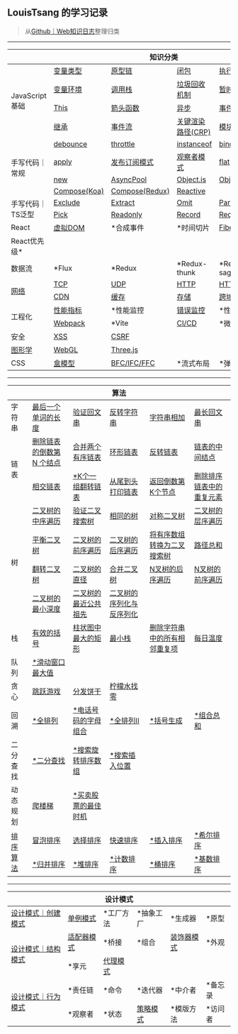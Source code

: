 <link href="./style.css" rel="stylesheet" />

## LouisTsang 的学习记录
> 从[Github｜Web知识日志](https://github.com/LouisTsang-jk/Learn-Web)整理归类

---

<table>
    <thead>
        <tr>
            <th colspan="6">知识分类</th>
        </tr>
    </thead>
    <tbody>
        <tr>
            <td rowspan="4">JavaScript基础</td>
            <td><a href="/lib/JavaScript基础/变量类型">变量类型</a></td>
            <td><a href="/lib/JavaScript基础/原型链">原型链</a></td>
            <td><a href="/lib/JavaScript基础/闭包">闭包</a></td>
            <td><a href="/lib/JavaScript基础/执行上下文">执行上下文</a></td>
            <td><a href="/lib/JavaScript基础/词法环境">词法环境</a></td>
        </tr>
        <tr>
            <td><a href="/lib/JavaScript基础/变量环境">变量环境</a></td>
            <td><a href="/lib/JavaScript基础/调用栈">调用栈</a></td>
            <td><a href="/lib/JavaScript基础/垃圾回收机制">垃圾回收机制</a></td>
            <td><a href="/lib/JavaScript基础/暂时性死区">暂时性死区</a></td>
            <td><a href="/lib/JavaScript基础/变量提升">变量提升</a></td>
        </tr>
        <tr>
            <td><a href="/lib/JavaScript基础/This">This</a></td>
            <td><a href="/lib/JavaScript基础/箭头函数">箭头函数</a></td>
            <td><a href="/lib/JavaScript基础/异步">异步</a></td>
            <td><a href="/lib/JavaScript基础/事件循环">事件循环</a></td>
            <td><a href="/lib/JavaScript基础/深克隆">深克隆</a></td>
        </tr>
        <tr>
            <td><a href="/lib/JavaScript基础/继承">继承</a></td>
            <td><a href="/lib/JavaScript基础/事件流">事件流</a></td>
            <td><a href="/lib/JavaScript基础/关键渲染路径">关键渲染路径(CRP)</a></td>
            <td><a href="/lib/JavaScript基础/模块化">模块化</a></td>
            <td><a href="/lib/JavaScript基础/内存泄露">*内存泄露</a></td>
        </tr>
        <tr>
            <td rowspan="4">手写代码｜常规</td>
            <td><a href="/lib/手写代码/常规/debounce">debounce</a></td>
            <td><a href="/lib/手写代码/常规/throttle">throttle</a></td>
            <td><a href="/lib/手写代码/常规/instanceof">instanceof</a></td>
            <td><a href="/lib/手写代码/常规/bind">bind</a></td>
            <td><a href="/lib/手写代码/常规/call">call</a></td>
        </tr>
        <tr>
            <td><a href="/lib/手写代码/常规/apply">apply</a></td>
            <td><a href="/lib/手写代码/常规/EventEmitter">发布订阅模式</a></td>
            <td><a href="/lib/手写代码/常规/Notifier">观察者模式</a></td>
            <td><a href="/lib/手写代码/常规/flat">flat</a></td>
            <td><a href="/lib/手写代码/常规/Promise">Promise</a></td>
        </tr>
        <tr>
            <td><a href="/lib/手写代码/常规/new">new</a></td>
            <td><a href="/lib/手写代码/常规/AsyncPool">AsyncPool</a></td>
            <td><a href="/lib/手写代码/常规/Object.is">Object.is</a></td>
            <td><a href="/lib/手写代码/常规/Object.create">Object.create</a></td>
            <td><a href="/lib/手写代码/常规/Object.assign">Object.assign</a></td>
        </tr>
        <tr>
            <td><a href="/lib/手写代码/常规/Compose/Koa">Compose(Koa)</a></td>
            <td><a href="/lib/手写代码/常规/Compose/Redux">Compose(Redux)</a></td>
            <td><a href="/lib/手写代码/常规/404">Reactive</a></td>
            <td><a href="/lib/手写代码/常规/404"></a></td>
            <td><a href="/lib/手写代码/常规/404"></a></td>
        </tr>
        <tr>
            <td rowspan="2">手写代码｜TS泛型</td>
            <td><a href="/lib/手写代码/TypeScript泛型/Exclude.ts">Exclude</a></td>
            <td><a href="/lib/手写代码/TypeScript泛型/Extract.ts">Extract</a></td>
            <td><a href="/lib/手写代码/TypeScript泛型/Omit.ts">Omit</a></td>
            <td><a href="/lib/手写代码/TypeScript泛型/Parameters.ts">Parameters</a></td>
            <td><a href="/lib/手写代码/TypeScript泛型/Partial.ts">Partial</a></td>
        </tr>
        <tr>
            <td><a href="/lib/手写代码/TypeScript泛型/Pick.ts">Pick</a></td>
            <td><a href="/lib/手写代码/TypeScript泛型/Readonly.ts">Readonly</a></td>
            <td><a href="/lib/手写代码/TypeScript泛型/Record.ts">Record</a></td>
            <td><a href="/lib/手写代码/TypeScript泛型/Required.ts">Required</a></td>
            <td></td>
        </tr>
        <tr>
            <td>React</td>
            <td><a href="/lib/库/React/虚拟DOM">虚拟DOM</a></td>
            <td>*合成事件</td>
            <td>*时间切片</td>
            <td><a href="/lib/库/React/Fiber">Fiber</a></td>
            <td>*Hook</td>
        </tr>
        <tr>
            <td>React优先级*</td>
            <td></td>
            <td></td>
            <td></td>
            <td></td>
            <td></td>
        </tr>
        <tr>
            <td>数据流</td>
            <td>*Flux</td>
            <td>*Redux</td>
            <td>*Redux-thunk</td>
            <td>*Redux-saga</td>
            <td>*DVA</td>
        </tr>
        <tr>
            <td rowspan="2"><a href="/lib/网络">网络</a></td>
            <td><a href="/lib/网络/TCP">TCP</a></td>
            <td><a href="/lib/网络/UDP">UDP</a></td>
            <td><a href="/lib/网络/HTTP">HTTP</a></td>
            <td><a href="/lib/网络/HTTPS">HTTPS</a></td>
            <td><a href="/lib/网络/DNS">DNS</a></td>
        </tr>
        <tr>
            <td><a href="/lib/网络/CDN">CDN</a></td>
            <td><a href="/lib/网络/缓存">缓存</a></td>
            <td><a href="/lib/网络/存储">存储</a></td>
            <td><a href="/lib/网络/跨域">跨域</a></td>
            <td></td>
        </tr>
        <tr>
            <td rowspan="2">工程化</td>
            <td><a href="/lib/工程化/性能指标">性能指标</a></td>
            <td>*性能监控</td>
            <td><a href="/lib/工程化/错误监控">错误监控</a></td>
            <td>*性能优化</td>
            <td>*埋点</td>
        </tr>
        <tr>
            <td><a href="/lib/工程化/Webpack">Webpack</a></td>
            <td>*Vite</td>
            <td><a href="/lib/工程化/CICD工作流">CI/CD</a></td>
            <td>*微前端</td>
            <td></td>
        </tr>
        <tr>
            <td>安全</td>
            <td><a href="/lib/安全/XSS">XSS</a></td>
            <td><a href="/lib/安全/CSRF">CSRF</a></td>
            <td></td>
            <td></td>
            <td></td>
        </tr>
        <tr>
            <td><a href="/lib/图形学">图形学</a></td>
            <td><a href="/lib/图形学/WebGL">WebGL</a></td>
            <td><a href="/lib/图形学/WebGL/Three">Three.js</a></td>
            <td></td>
            <td></td>
            <td></td>
        </tr>
        <tr>
            <td>CSS</td>
            <td><a href="/lib/CSS/盒模型">盒模型</a></td>
            <td><a href="/lib/CSS/上下文">BFC/IFC/FFC</a></td>
            <td>*流式布局</td>
            <td>*弹性布局</td>
            <td>*网格布局</td>
        </tr>
    </tbody>
</table>

---

<table>
    <thead>
        <tr>
            <th colspan="6">算法</th>
        </tr>
    </thead>
    <tbody>
        <tr>
            <td class="arrow">字符串</td>
            <td><a href="/lib/算法/字符串/最后一个单词的长度">最后一个单词的长度</a></td>
            <td><a href="/lib/算法/字符串/验证回文串">验证回文串</a></td>
            <td><a href="/lib/算法/字符串/反转字符串">反转字符串</a></td>
            <td><a href="/lib/算法/字符串/字符串相加">字符串相加</a></td>
            <td><a href="/lib/算法/字符串/最长回文串">最长回文串</a></td>
        </tr>
        <tr>
            <td rowspan="2">链表</td>
            <td><a href="/lib/算法/链表/删除链表的倒数第N个结点">删除链表的倒数第 N 个结点</a></td>
            <td><a href="/lib/算法/链表/合并两个有序链表">合并两个有序链表</a></td>
            <td><a href="/lib/算法/链表/环形链表">环形链表</a></td>
            <td><a href="/lib/算法/链表/反转链表">反转链表</a></td>
            <td><a href="/lib/算法/链表/链表的中间结点">链表的中间结点</a></td>
        </tr>
        <tr>
            <td><a href="/lib/算法/链表/相交链表">相交链表</a></td>
            <td><a href="/lib/算法/链表/K个一组翻转链表">*K个一组翻转链表</a></td>
            <td><a href="/lib/算法/链表/从尾到头打印链表">从尾到头打印链表</a></td>
            <td><a href="/lib/算法/链表/返回倒数第K个节点">返回倒数第K个节点</a></td>
            <td><a href="/lib/算法/链表/删除排序链表中的重复元素">删除排序链表中的重复元素</a></td>
        </tr>
        <tr>
            <td rowspan="4">树</td>
            <td><a href="/lib/算法/树/二叉树的中序遍历">二叉树的中序遍历</a></td>
            <td><a href="/lib/算法/树/验证二叉搜索树">验证二叉搜索树</a></td>
            <td><a href="/lib/算法/树/相同的树">相同的树</a></td>
            <td><a href="/lib/算法/树/对称二叉树">对称二叉树</a></td>
            <td><a href="/lib/算法/树/二叉树的层序遍历">二叉树的层序遍历</a></td>
        </tr>
        <tr>
            <td><a href="/lib/算法/树/平衡二叉树">平衡二叉树</a></td>
            <td><a href="/lib/算法/树/二叉树的前序遍历">二叉树的前序遍历</a></td>
            <td><a href="/lib/算法/树/二叉树的后序遍历">二叉树的后序遍历</a></td>
            <td><a href="/lib/算法/树/将有序数组转换为二叉搜索树">将有序数组转换为二叉搜索树</a></td>
            <td><a href="/lib/算法/树/路径总和">路径总和</a></td>
        </tr>
        <tr>
            <td><a href="/lib/算法/树/翻转二叉树">翻转二叉树</a></td>
            <td><a href="/lib/算法/树/二叉树的直径">二叉树的直径</a></td>
            <td><a href="/lib/算法/树/合并二叉树">合并二叉树</a></td>
            <td><a href="/lib/算法/树/N叉树的后序遍历">N叉树的后序遍历</a></td>
            <td><a href="/lib/算法/树/N叉树的前序遍历">N叉树的前序遍历</a></td>
        </tr>
        <tr>
            <td><a href="/lib/算法/树/二叉树的最小深度">二叉树的最小深度</a></td>
            <td><a href="/lib/算法/树/二叉树的最近公共祖先">二叉树的最近公共祖先</a></td>
            <td><a href="/lib/算法/树/二叉树的序列化与反序列化">二叉树的序列化与反序列化</a></td>
            <td><a href="/lib/算法/树/"></a></td>
            <td><a href="/lib/算法/树/"></a></td>
        </tr>
        <tr>
            <td>栈</td>
            <td><a href="/lib/算法/栈/有效的括号">有效的括号</a></td>
            <td><a href="/lib/算法/栈/柱状图中最大的矩形">柱状图中最大的矩形</a></td>
            <td><a href="/lib/算法/栈/最小栈">最小栈</a></td>
            <td><a href="/lib/算法/栈/删除字符串中的所有相邻重复项">删除字符串中的所有相邻重复项</a></td>
            <td><a href="/lib/算法/栈/每日温度">每日温度</a></td>
        </tr>
        <tr>
            <td>队列</td>
            <td><a href="/lib/算法/队列/滑动窗口最大值">*滑动窗口最大值</a></td>
            <td><a href="/lib/算法/队列/"></a></td>
            <td><a href="/lib/算法/队列/"></a></td>
            <td><a href="/lib/算法/队列/"></a></td>
            <td><a href="/lib/算法/队列/"></a></td>
        </tr>
        <tr>
            <td>贪心</td>
            <td><a href="/lib/算法/贪心/跳跃游戏">跳跃游戏</a></td>
            <td><a href="/lib/算法/贪心/分发饼干">分发饼干</a></td>
            <td><a href="/lib/算法/贪心/柠檬水找零">柠檬水找零</a></td>
            <td><a href="/lib/算法/贪心/"></a></td>
            <td><a href="/lib/算法/贪心/"></a></td>
        </tr>
        <tr>
            <td>回溯</td>
            <td><a href="/lib/算法/回溯/全排列">*全排列</a></td>
            <td><a href="/lib/算法/回溯/电话号码的字母组合">*电话号码的字母组合</a></td>
            <td><a href="/lib/算法/回溯/全排列II">*全排列II</a></td>
            <td><a href="/lib/算法/回溯/括号生成">*括号生成</a></td>
            <td><a href="/lib/算法/回溯/组合总和">*组合总和</a></td>
        </tr>
        <tr>
            <td>二分查找</td>
            <td><a href="/lib/算法/二分查找/二分查找">*二分查找</a></td>
            <td><a href="/lib/算法/二分查找/搜索旋转排序数组">*搜索旋转排序数组</a></td>
            <td><a href="/lib/算法/二分查找/搜索插入位置">*搜索插入位置</a></td>
            <td><a href="/lib/算法/二分查找/括号生成"></a></td>
            <td><a href="/lib/算法/二分查找/组合总和"></a></td>
        </tr>
        <tr>
            <td>动态规划</td>
            <td><a href="/lib/算法/动态规划/爬楼梯">爬楼梯</a></td>
            <td><a href="/lib/算法/动态规划/买卖股票的最佳时机">*买卖股票的最佳时机</a></td>
            <td><a href="/lib/算法/动态规划/"></a></td>
            <td><a href="/lib/算法/动态规划/"></a></td>
            <td><a href="/lib/算法/动态规划/"></a></td>
        </tr>
        <tr>
            <td rowspan="2"><a href="/lib/手写代码/常规/apply">排序算法</a></td>
            <td><a href="/lib/手写代码/排序/冒泡排序">冒泡排序</a></td>
            <td><a href="/lib/手写代码/排序/选择排序">选择排序</a></td>
            <td><a href="/lib/手写代码/排序/快速排序">快速排序</a></td>
            <td><a href="/lib/手写代码/排序/插入排序">*插入排序</a></td>
            <td><a href="/lib/手写代码/排序/希尔排序">*希尔排序</a></td>
        </tr>
        <tr>
            <td><a href="/lib/手写代码/排序/归并排序">*归并排序</a></td>
            <td><a href="/lib/手写代码/排序/堆排序">*堆排序</a></td>
            <td><a href="/lib/手写代码/排序/计数排序">*计数排序</a></td>
            <td><a href="/lib/手写代码/排序/桶排序">*桶排序</a></td>
            <td><a href="/lib/手写代码/排序/基数排序">*基数排序</a></td>
        </tr>
    </tbody>
</table>

---

<table>
    <thead>
        <tr>
            <th colspan="6">设计模式</th>
        </tr>
    </thead>
    <tbody>
        <tr>
            <td><a href="/lib/设计模式">设计模式｜创建模式</a></td>
            <td><a href="/lib/设计模式/创建模式/单例模式">单例模式</a></td>
            <td>*工厂方法</td>
            <td>*抽象工厂</td>
            <td>*生成器</td>
            <td>*原型</td>
        </tr>
        <tr>
            <td rowspan="2"><a href="/lib/设计模式">设计模式｜结构模式</a></td>
            <td><a href="/lib/设计模式/结构模式/适配器模式">适配器模式</a></td>
            <td>*桥接</td>
            <td>*组合</td>
            <td><a href="/lib/设计模式/结构模式/装饰器模式">装饰器模式</a></td>
            <td>*外观</td>
        </tr>
        <tr>
            <td>*享元</td>
            <td><a href="/lib/设计模式/结构模式/代理模式">代理模式</a></td>
            <td></td>
            <td></td>
            <td></td>
        </tr>
        <tr>
            <td rowspan="2"><a href="/lib/设计模式">设计模式｜行为模式</a></td>
            <td>*责任链</td>
            <td>*命令</td>
            <td>*迭代器</td>
            <td>*中介者</td>
            <td>*备忘录</td>
        </tr>
        <tr>
            <td>*观察者</td>
            <td>*状态</td>
            <td><a href="/lib/设计模式/行为模式/策略模式">策略模式</a></td>
            <td>*模版方法</td>
            <td>*访问者</td>
        </tr>
    </tbody>
</table>
